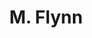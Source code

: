 ---
layout: page
title: M. Flynn
description: Grinnell '26, CS/Math. Summer '24
img: assets/img/photo_5.jpeg
importance: 4
category: alumni
related_publications: false
---